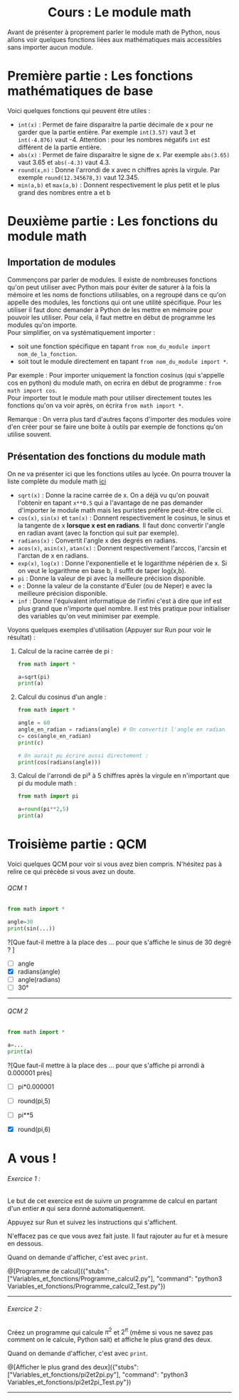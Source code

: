 <h1> <center>Cours : Le module math</center></h1>

Avant de présenter à proprement parler le module math de Python, nous allons voir quelques fonctions liées aux mathématiques mais accessibles sans importer aucun module.

# Première partie : Les fonctions mathématiques de base

Voici quelques fonctions qui peuvent être utiles :
+ `int(x)` : Permet de faire disparaitre la partie décimale de x pour ne garder que la partie entière. Par exemple `int(3.57)` vaut 3 et `int(-4.876)` vaut -4. Attention : pour les nombres négatifs `int` est différent de la partie entière.
+ `abs(x)` : Permet de faire disparaitre le signe de x. Par exemple `abs(3.65)` vaut 3.65 et `abs(-4.3)` vaut 4.3.
+ `round(x,n)` : Donne l'arrondi de x avec n chiffres après la virgule. Par exemple `round(12.345678,3)` vaut 12.345.
+ `min(a,b)` et `max(a,b)` : Donnent respectivement le plus petit et le plus grand des nombres entre a et b


# Deuxième partie : Les fonctions du module math

## Importation de modules
Commençons par parler de modules. Il existe de nombreuses fonctions qu'on peut utiliser avec Python mais pour éviter de saturer à la fois la mémoire et les noms de fonctions utilisables, on a regroupé dans ce qu'on appelle des modules, les fonctions qui ont une utilité spécifique. Pour les utiliser il faut donc demander à Python de les mettre en mémoire pour pouvoir les utiliser. Pour cela, il faut mettre en début de programme les modules qu'on importe.   
Pour simplifier, on va systématiquement importer : 
- soit une fonction spécifique en tapant `from nom_du_module import nom_de_la_fonction`.
- soit tout le module directement en tapant `from nom_du_module import *`. 

Par exemple : Pour importer uniquement la fonction cosinus (qui s'appelle cos en python) du module math, on ecrira en début de programme : `from math import cos`.  
Pour importer tout le module math pour utiliser directement toutes les fonctions qu'on va voir après, on écrira `from math import *`.

Remarque : On verra plus tard d'autres façons d'importer des modules voire d'en créer pour se faire une boite à outils par exemple de fonctions qu'on utilise souvent.

## Présentation des fonctions du module math

On ne va présenter ici que les fonctions utiles au lycée. On pourra trouver la liste complète du module math [ici](https://docs.python.org/fr/3.6/library/math.html#module-math)

+ `sqrt(x)` : Donne la racine carrée de x. On a déjà vu qu'on pouvait l'obtenir en tapant `x**0.5` qui a l'avantage de ne pas demander d'importer le module math mais les puristes préfère peut-être celle ci.
+ `cos(x)`, `sin(x)` et `tan(x)` : Donnent respectivement le cosinus, le sinus et la tangente de x **lorsque x est en radians**. Il faut donc convertir l'angle en radian avant (avec la fonction qui suit par exemple).
+ `radians(x)` : Convertit l'angle x des degrés en radians.
+ `acos(x)`, `asin(x)`, `atan(x)` : Donnent respectivement l'arccos, l'arcsin et l'arctan de x en radians.
+ `exp(x)`, `log(x)` :  Donne l'exponentielle et le logarithme népérien de x. Si on veut le logarithme en base b, il suffit de taper log(x,b).
+ `pi` : Donne la valeur de pi avec la meilleure précision disponible.
+ `e` : Donne la valeur de la constante d'Euler (ou de Neper) e avec la meilleure précision disponible.
+ `inf` : Donne l'équivalent informatique de l'infini c'est à dire que inf est plus grand que n'importe quel nombre. Il est très pratique pour initialiser des variables qu'on veut minimiser par exemple.

Voyons quelques exemples d'utilisation (Appuyer sur Run pour voir le résultat) : 
1. Calcul de la racine carrée de pi :
   ```python runnable
   from math import *
   
   a=sqrt(pi)
   print(a)
   ```
1. Calcul du cosinus d'un angle :
   ```python runnable
   from math import *
   
   angle = 60 
   angle_en_radian = radians(angle) # On convertit l'angle en radian
   c= cos(angle_en_radian) 
   print(c)
   
   # On aurait pu écrire aussi directement : 
   print(cos(radians(angle)))
   ```
1. Calcul de l'arrondi de pi² à 5 chiffres après la virgule en n'important que pi du module math :
   ```python runnable
   from math import pi
   
   a=round(pi**2,5) 
   print(a)
   ```


  
# Troisième partie : QCM

Voici quelques QCM pour voir si vous avez bien compris. N'hésitez pas à relire ce qui précède si vous avez un doute.

###### QCM 1
```python
from math import *

angle=30
print(sin(...))
```  
?[Que faut-il mettre à la place des ... pour que s'affiche le sinus de 30 degré ? ]
-[ ] angle
-[x] radians(angle)
-[ ] angle(radians)
-[ ] 30°

---

###### QCM 2
```python
from math import *

a=...
print(a)
```  
?[Que faut-il mettre à la place des ... pour que s'affiche pi arrondi à 0.000001 près]
-[ ] pi\*0.000001
-[ ] round(pi,5)
-[ ] pi\*\*5
-[x] round(pi,6)


# A vous !

###### Exercice 1 :

Le but de cet exercice est de suivre un programme de calcul en partant d'un entier ***n*** qui sera donné automatiquement.

Appuyez sur Run et suivez les instructions qui s'affichent.

N'effacez pas ce que vous avez fait juste. Il faut rajouter au fur et à mesure en dessous.

Quand on demande d'afficher, c'est avec `print`.

@[Programme de calcul]({"stubs": ["Variables_et_fonctions/Programme_calcul2.py"], "command": "python3 Variables_et_fonctions/Programme_calcul2_Test.py"})

---

###### Exercice 2 :

Créez un programme qui calcule $`\pi^2`$ et $`2^\pi`$ (même si vous ne savez pas comment on le calcule, Python sait) et affiche le plus grand des deux.

Quand on demande d'afficher, c'est avec `print`.

@[Afficher le plus grand des deux]({"stubs": ["Variables_et_fonctions/pi2et2pi.py"], "command": "python3 Variables_et_fonctions/pi2et2pi_Test.py"})

---



